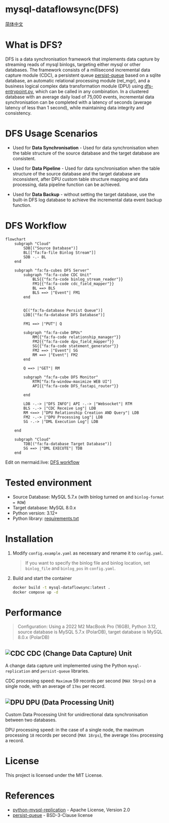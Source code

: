 mysql-dataflowsync(DFS)
===

[简体中文](./README_zh-CN.md)

# What is DFS?
DFS is a data synchronisation framework that implements data capture by streaming reads of mysql binlogs, targeting either mysql or other databases. The framework consists of a millisecond incremental data capture module (CDC), a persistent queue [persist-queue](https://github.com/peter-wangxu/persist-queue) based on a sqlite database, an automatic relational processing module (rel_mgr), and a business logical complex data transformation module (DPU) using [dfs-entrypoint.py](./dfs-entrypoint.py), which can be called in any combination. In a clustered database with an average daily load of 75,000 events, incremental data synchronisation can be completed with a latency of seconds (average latency of less than 1 second), while maintaining data integrity and consistency.


# DFS Usage Scenarios

  - Used for **Data Synchronisation** - Used for data synchronisation when the table structure of the source database and the target database are consistent.

  - Used for **Data Pipeline** - Used for data synchronisation when the table structure of the source database and the target database are inconsistent, after DPU custom table structure mapping and data processing, data pipeline function can be achieved.

  - Used for **Data Backup** - without setting the target database, use the built-in DFS log database to achieve the incremental data event backup function.

# DFS Workflow

```mermaid
flowchart 
    subgraph "Cloud"
        SDB[("Source Database")]
        BL[["fa:fa-file Binlog Stream"]]
        SDB -.- BL
    end
    
    subgraph "fa:fa-cubes DFS Server"
        subgraph "fa:fa-cube CDC Unit"
            BLS{{"fa:fa-code binlog_stream_reader"}}
            FM1{{"fa:fa-code cdc_field_mapper"}}
            BL ==> BLS
            BLS ==> |"Event"| FM1
        end
        
        
        Q[("fa:fa-database Persist Queue")]
        LDB[("fa:fa-database DFS Database")]
        
        FM1 ==> |"PUT"| Q
        
        subgraph "fa:fa-cube DPUs"
            RM{{"fa:fa-code relationship_manager"}}
            FM2{{"fa:fa-code dpu_field_mapper"}}
            SG{{"fa:fa-code statement_generator"}}
            FM2 ==> |"Event"| SG
            RM ==> |"Event"| FM2
        end
        
        Q ==> |"GET"| RM
        
        subgraph "fa:fa-cube DFS Monitor"
            RTM["fa:fa-window-maximize WEB UI"]
            API{{"fa:fa-code DFS_fastapi_router"}}
            
        end
        
        LDB -.-> |"DFS INFO"| API -.-> |"Websocket"| RTM
        BLS -.-> |"CDC Receive Log"| LDB
        RM <==> |"DPU Relationship Creation AND Query"| LDB
        FM2 -.-> |"DPU Processing Log"| LDB
        SG -.-> |"DML Execution Log"| LDB
        
    end
    
    subgraph "Cloud"
        TDB[("fa:fa-database Target Database")]
        SG ==> |"DML EXECUTE"| TDB
    end 
```

Edit on mermaid.live: [DFS workflow](https://mermaid.live/edit#pako:eNqVVWtv2jAU_SuWP20SoJBBKdE6qTyKKpEOGlCnNRUyyU2wlsSRk9AH5b_vOilQQia0fIgc-9x7j8_xdTbUES5Qg3qBeHZWTKbEjgg-Sbb0JYtXxKb9QGSuTYt59ViD3uMXm1oikw6QAUvZkiVg069PB0xv_PhoU48ZHqt7PADS41EgfGKlElho06eno3yk3qhjTDEHkVsMTqgU-ZxsCQkZ3FjEArkG-ZlbJZj0B30yj3j6GVmwtDabPRKVIMuc5iLJaS7w5ar82-1x3I3ZLMU5rrPwOATuImRxXBXTG5Orqx-q5AmHfOHdpsM1RMjxXeU_gPZyHCQ5Hk2VGwUX98MMMgGZ8CQl0wyykjXjwr5SgJKz2srDCGntqE7mM0V0WgWr9mAwmSdl_e_NkowSApZyESUrHqOSEfOr5ddLcW6cnZHfGpVCkpSlEKLgCx8ikCwV1ZVOzLFG5U1U-Kef9W-6ixoNcynvzf_QEs0yBR5oIU8knZn7xnvmkSue6yF74SF_A_Iw7JH5LTbfccj15LakDeZfeAwVivlCiiytEvTsBsdFW-d7VIRv725-qo1iuf38AywT4fyBXDWk_vkCsfYo1b734ABfAxkLX2Ex-QGLDnz_EBNPGUIPh4j0sYfVB7m-G6hukK8n4crkPVGMn0jhQJLwyK-sZo0OaHNMhi_gZHmFKvC5G-3kcp1VdueMSR_SfzQoEtrtXvH5NezPZ0PFZLZjgvUJrdEQZMi4i9f9Rs3bNF1hB9jUwKELHsuC_IbcIpRlqbBeI4caqcygRvEU-CuKnIIEv7IYmcGAM9xGuJ8FVx1Is_ih5P-VGo1ZRI0NfaGG3tUbneZlS7_o6pea1m7W6Cs1Wo2WdtHuaF1du7hstdqtbY2-CYFJtUa30-x-09Vas6N1mu082-98UZHa_gXKvubx)

# Tested environment
- Source Database: MySQL 5.7.x (with binlog turned on and `binlog-format = ROW`)
- Target database: MySQL 8.0.x
- Python version: 3.12+
- Python library: [requirements.txt](./requirements.txt)

# Installation

1. Modify `config.example.yaml` as necessary and rename it to `config.yaml`.
    > If you want to specify the binlog file and binlog location, set `binlog_file` and `binlog_pos` in `config.yaml`.

2. Build and start the container

    ```bash
    docker build -t mysql-dataflowsync:latest .
    docker compose up -d
    ```

# Performance

> Configuration: Using a 2022 M2 MacBook Pro (16GB), Python 3.12, source database is MySQL 5.7.x (PolarDB), target database is MySQL 8.0.x (PolarDB)

## ![CDC](monitor/static/cdc/favicon.ico "CDC") CDC (Change Data Capture) Unit

A change data capture unit implemented using the Python `mysql-replication` and `persist-queue` libraries.

CDC processing speed: `Maximum` 59 records per second (`MAX 59rps`) on a single node, with an average of `17ms` per record.

## ![DPU](monitor/static/dpu/favicon.ico "DPU") DPU (Data Processing Unit)

Custom Data Processing Unit for unidirectional data synchronisation between two databases.

DPU processing speed: in the case of a single node, the maximum processing `18` records per second (`MAX 18rps`), the average `55ms` processing a record.

# License
This project is licensed under the MIT License.

# References
- [python-mysql-replication](https://github.com/julien-duponchelle/python-mysql-replication) - Apache License, Version 2.0
- [persist-queue](https://github.com/peter-wangxu/persist-queue) - BSD-3-Clause license

